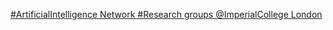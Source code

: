 [#ArtificialIntelligence Network   #Research groups   @ImperialCollege London](https://qi.tc/qi/116416)